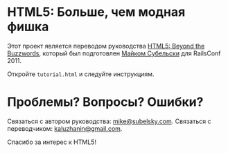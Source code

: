 # HTML5: Больше, чем модная фишка

Этот проект является переводом руководства [HTML5: Beyond the Buzzwords](http://en.oreilly.com/rails2011/public/schedule/detail/18321), который был подготовлен [Майком Субельски](https://github.com/subelsky) для RailsConf 2011.

Откройте `tutorial.html` и следуйте инструкциям.

# Проблемы? Вопросы? Ошибки?

Связаться с автором руководства: <mike@subelsky.com>.
Связаться с переводчиком: <kaluzhanin@gmail.com>.

Спасибо за интерес к HTML5!
